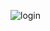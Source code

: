 ![login](https://user-images.githubusercontent.com/77770628/119226416-a1a49000-bb26-11eb-9d1e-c86aaa4513f9.png)
